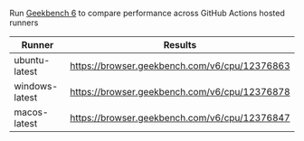Run [Geekbench 6](https://geekbench.com) to compare performance across GitHub Actions hosted runners


| Runner | Results |
|-|-|
| ubuntu-latest | https://browser.geekbench.com/v6/cpu/12376863 |
| windows-latest | https://browser.geekbench.com/v6/cpu/12376878 |
| macos-latest | https://browser.geekbench.com/v6/cpu/12376847 |
